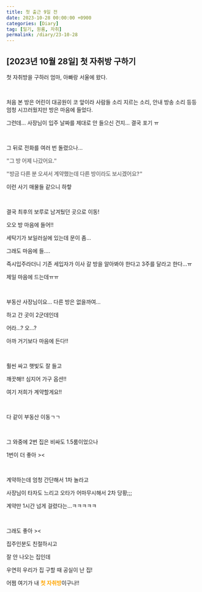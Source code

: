 ```yaml
---
title: 첫 출근 9일 전
date: 2023-10-28 00:00:00 +0900
categories: [Diary]
tag: [일기, 원룸, 자취]
permalink: /diary/23-10-28
---
```


## [2023년 10월 28일] 첫 자취방 구하기

첫 자취방을 구하러 엄마, 아빠랑 서울에 왔다.

<br/>

처음 본 방은 어린이 대공원이 코 앞이라 사람들 소리 지르는 소리, 안내 방송 소리 등등 엄청 시끄러웠지만 방은 마음에 들었다.

그런데... 사장님이 입주 날짜를 제대로 안 들으신 건지... 결국 포기 ㅠ

<br/>

그 뒤로 전화를 여러 번 돌렸으나...

<b style="color: grey">"그 방 어제 나갔어요."</b>

<b style="color: grey">"방금 다른 분 오셔서 계약했는데 다른 방이라도 보시겠어요?"</b>

이런 사기 매물들 같으니 하핳

<br/>

결국 최후의 보루로 남겨뒀던 곳으로 이동!

오오 방 마음에 들어!!

세탁기가 보일러실에 있는데 문이 좀...

그래도 마음에 들....

즉시입주라더니 기존 세입자가 이사 갈 방을 알아봐야 한다고 3주를 달라고 한다...ㅠ

제일 마음에 드는데ㅠㅠ

<br/>

부동산 사장님이요... 다른 방은 없을까여...

하고 간 곳이 2군데인데

어라...? 오...?

아까 거기보다 마음에 든다!!

<br/>

훨씬 싸고 햇빛도 잘 들고

깨끗해!! 심지어 가구 옵션!!

여기 저희가 계약할게요!!

<br/>

다 같이 부동산 이동ㄱㄱ

<br/>

그 와중에 2번 집은 비싸도 1.5룸이었으나

1번이 더 좋아 ><

<br/>

계약하는데 엄청 간단해서 1차 놀라고

사장님이 타자도 느리고 오타가 어마무시해서 2차 당황;;;

계약만 1시간 넘게 걸렸다는...ㅋㅋㅋㅋㅋ

<br/>

그래도 좋아 ><

집주인분도 친절하시고

잘 안 나오는 집인데

우연히 우리가 집 구할 때 공실이 난 집!

어쩜 여기가 내 <b style="color: orange">첫 자취방</b>이구나!!
